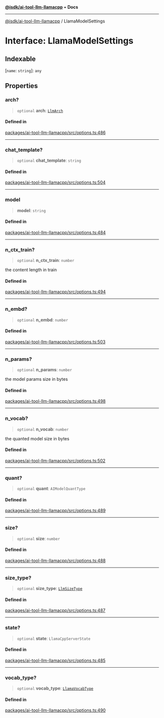 [**@isdk/ai-tool-llm-llamacpp**](../README.md) • **Docs**

***

[@isdk/ai-tool-llm-llamacpp](../globals.md) / LlamaModelSettings

# Interface: LlamaModelSettings

## Indexable

 \[`name`: `string`\]: `any`

## Properties

### arch?

> `optional` **arch**: [`LlmArch`](../enumerations/LlmArch.md)

#### Defined in

[packages/ai-tool-llm-llamacpp/src/options.ts:486](https://github.com/isdk/ai-tool-llm-llamacpp.js/blob/e3f6ebe5837fed6d620d192f65e20fcce33196a5/src/options.ts#L486)

***

### chat\_template?

> `optional` **chat\_template**: `string`

#### Defined in

[packages/ai-tool-llm-llamacpp/src/options.ts:504](https://github.com/isdk/ai-tool-llm-llamacpp.js/blob/e3f6ebe5837fed6d620d192f65e20fcce33196a5/src/options.ts#L504)

***

### model

> **model**: `string`

#### Defined in

[packages/ai-tool-llm-llamacpp/src/options.ts:484](https://github.com/isdk/ai-tool-llm-llamacpp.js/blob/e3f6ebe5837fed6d620d192f65e20fcce33196a5/src/options.ts#L484)

***

### n\_ctx\_train?

> `optional` **n\_ctx\_train**: `number`

the content length in train

#### Defined in

[packages/ai-tool-llm-llamacpp/src/options.ts:494](https://github.com/isdk/ai-tool-llm-llamacpp.js/blob/e3f6ebe5837fed6d620d192f65e20fcce33196a5/src/options.ts#L494)

***

### n\_embd?

> `optional` **n\_embd**: `number`

#### Defined in

[packages/ai-tool-llm-llamacpp/src/options.ts:503](https://github.com/isdk/ai-tool-llm-llamacpp.js/blob/e3f6ebe5837fed6d620d192f65e20fcce33196a5/src/options.ts#L503)

***

### n\_params?

> `optional` **n\_params**: `number`

the model params size in bytes

#### Defined in

[packages/ai-tool-llm-llamacpp/src/options.ts:498](https://github.com/isdk/ai-tool-llm-llamacpp.js/blob/e3f6ebe5837fed6d620d192f65e20fcce33196a5/src/options.ts#L498)

***

### n\_vocab?

> `optional` **n\_vocab**: `number`

the quanted model size in bytes

#### Defined in

[packages/ai-tool-llm-llamacpp/src/options.ts:502](https://github.com/isdk/ai-tool-llm-llamacpp.js/blob/e3f6ebe5837fed6d620d192f65e20fcce33196a5/src/options.ts#L502)

***

### quant?

> `optional` **quant**: `AIModelQuantType`

#### Defined in

[packages/ai-tool-llm-llamacpp/src/options.ts:489](https://github.com/isdk/ai-tool-llm-llamacpp.js/blob/e3f6ebe5837fed6d620d192f65e20fcce33196a5/src/options.ts#L489)

***

### size?

> `optional` **size**: `number`

#### Defined in

[packages/ai-tool-llm-llamacpp/src/options.ts:488](https://github.com/isdk/ai-tool-llm-llamacpp.js/blob/e3f6ebe5837fed6d620d192f65e20fcce33196a5/src/options.ts#L488)

***

### size\_type?

> `optional` **size\_type**: [`LlmSizeType`](../enumerations/LlmSizeType.md)

#### Defined in

[packages/ai-tool-llm-llamacpp/src/options.ts:487](https://github.com/isdk/ai-tool-llm-llamacpp.js/blob/e3f6ebe5837fed6d620d192f65e20fcce33196a5/src/options.ts#L487)

***

### state?

> `optional` **state**: `LlamaCppServerState`

#### Defined in

[packages/ai-tool-llm-llamacpp/src/options.ts:485](https://github.com/isdk/ai-tool-llm-llamacpp.js/blob/e3f6ebe5837fed6d620d192f65e20fcce33196a5/src/options.ts#L485)

***

### vocab\_type?

> `optional` **vocab\_type**: [`LlamaVocabType`](../enumerations/LlamaVocabType.md)

#### Defined in

[packages/ai-tool-llm-llamacpp/src/options.ts:490](https://github.com/isdk/ai-tool-llm-llamacpp.js/blob/e3f6ebe5837fed6d620d192f65e20fcce33196a5/src/options.ts#L490)
